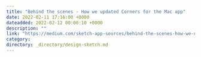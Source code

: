```yaml
---
title: "Behind the scenes - How we updated Corners for the Mac app"
date: 2022-02-11 17:16:00 +0000
dateadded: 2022-02-12 00:00:10 +0000
description: ""
link: "https://medium.com/sketch-app-sources/behind-the-scenes-how-we-updated-corners-for-the-mac-app-b9ae58d29bbf?source=rss----d23119b14977---4"
category:
directory: _directory/design-sketch.md
---
```

